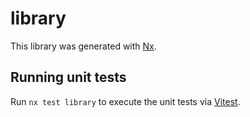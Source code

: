 # library

This library was generated with [Nx](https://nx.dev).

## Running unit tests

Run `nx test library` to execute the unit tests via [Vitest](https://vitest.dev/).
